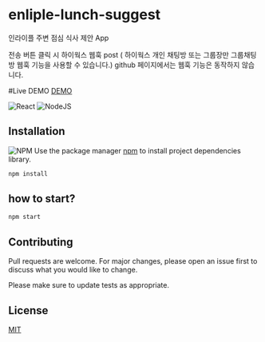 # enliple-lunch-suggest
인라이플 주변 점심 식사 제안 App

전송 버튼 클릭 시 하이웍스 웹훅 post ( 하이웍스 개인 채팅방 또는 그룹장만 그룹채팅방 웹훅 기능을 사용할 수 있습니다.)
github 페이지에서는 웹훅 기능은 동작하지 않습니다.

#Live DEMO
[DEMO](https://dongju-na.github.io/enliple-lunch-suggest/)


![React](https://img.shields.io/badge/react-%2320232a.svg?style=for-the-badge&logo=react&logoColor=%2361DAFB)
![NodeJS](https://img.shields.io/badge/node.js-6DA55F?style=for-the-badge&logo=node.js&logoColor=white)

## Installation
![NPM](https://img.shields.io/badge/NPM-%23000000.svg?style=for-the-badge&logo=npm&logoColor=white)
Use the package manager [npm](https://www.npmjs.com/) to install project dependencies library.

```bash
npm install
```

## how to start?

```bash
npm start

```

## Contributing

Pull requests are welcome. For major changes, please open an issue first
to discuss what you would like to change.

Please make sure to update tests as appropriate.

## License

[MIT](https://choosealicense.com/licenses/mit/)
